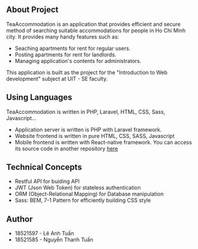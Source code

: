 ## About Project
TeaAccommodation is an application that provides efficient and secure method of searching suitable accommodations for people in Ho Chi Minh city. It provides many handy features such as:

- Seaching apartments for rent for regular users.
- Posting apartments for rent for landlords.
- Managing application's contents for administrators.


This application is built as the project for the "Introduction to Web development" subject at UIT - SE faculty.

## Using Languages
TeaAccommodation is written in PHP, Laravel, HTML, CSS, Sass, Javascript...

- Application server is written is PHP with Laravel framework.
- Website frontend is written in pure HTML, CSS, SASS, Javascript
- Mobile frontend is written with React-native framework. You can access its source code in another repository <a href="https://github.com/Tuanle207/TeaAccommodationAndroid">here</a>

## Technical Concepts

- Restful API for buiding API
- JWT (Json Web Token) for stateless authentication
- ORM (Object-Relational Mapping) for Database manipulation
- Sass: BEM, 7-1 Pattern for efficiently building CSS style

## Author
- 18521597 - Lê Anh Tuấn
- 18521585 - Nguyễn Thanh Tuấn